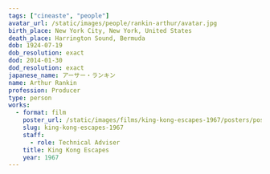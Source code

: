 ```yaml
---
tags: ["cineaste", "people"]
avatar_url: /static/images/people/rankin-arthur/avatar.jpg
birth_place: New York City, New York, United States
death_place: Harrington Sound, Bermuda
dob: 1924-07-19
dob_resolution: exact
dod: 2014-01-30
dod_resolution: exact
japanese_name: アーサー・ランキン
name: Arthur Rankin
profession: Producer
type: person
works:
  - format: film
    poster_url: /static/images/films/king-kong-escapes-1967/posters/poster.jpg
    slug: king-kong-escapes-1967
    staff:
      - role: Technical Adviser
    title: King Kong Escapes
    year: 1967
---
```

